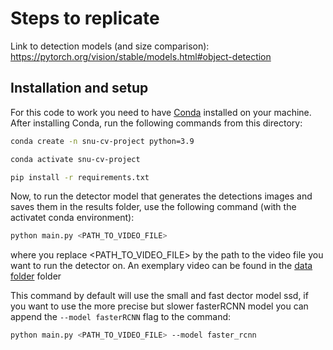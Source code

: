 # Steps to replicate

Link to detection models (and size comparison): <https://pytorch.org/vision/stable/models.html#object-detection>

## Installation and setup

For this code to work you need to have [Conda](https://docs.conda.io/projects/conda/en/latest/user-guide/install/index.html) installed on your machine. After installing Conda, run the following commands from this directory:

```bash
conda create -n snu-cv-project python=3.9

conda activate snu-cv-project
```

```bash
pip install -r requirements.txt
```

Now, to run the detector model that generates the detections images and saves them in the results folder, use the following command (with the activatet conda environment):

```bash
python main.py <PATH_TO_VIDEO_FILE>
```

where you replace <PATH_TO_VIDEO_FILE> by the path to the video file you want to run the detector on. An exemplary video can be found in the [data folder](./data/) folder

This command by default will use the small and fast dector model ssd, if you want to use the more precise but slower fasterRCNN model you can append the `--model fasterRCNN` flag to the command:

```bash
python main.py <PATH_TO_VIDEO_FILE> --model faster_rcnn
```
